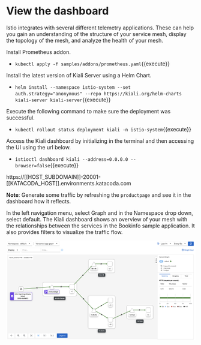# View the dashboard

Istio integrates with several different telemetry applications. These can help you gain an understanding of the structure of your service mesh, display the topology of the mesh, and analyze the health of your mesh.

Install Prometheus addon. 

- `kubectl apply -f samples/addons/prometheus.yaml`{{execute}}

Install the latest version of Kiali Server using a Helm Chart. 

- `helm install --namespace istio-system --set auth.strategy="anonymous" --repo https://kiali.org/helm-charts kiali-server kiali-server`{{execute}}

Execute the following command to make sure the deployment was successful.

- `kubectl rollout status deployment kiali -n istio-system`{{execute}}

Access the Kiali dashboard by initializing in the terminal and then accessing the UI using the url below.

- `istioctl dashboard kiali --address=0.0.0.0 --browser=false`{{execute}}

https://[[HOST_SUBDOMAIN]]-20001-[[KATACODA_HOST]].environments.katacoda.com

**Note**: Generate some traffic by refreshing the `productpage` and see it in the dashboard how it reflects.

In the left navigation menu, select Graph and in the Namespace drop down, select default.
The Kiali dashboard shows an overview of your mesh with the relationships between the services in the Bookinfo sample application. It also provides filters to visualize the traffic flow.

![Kiali Dashboard](./assets/kiali.png)